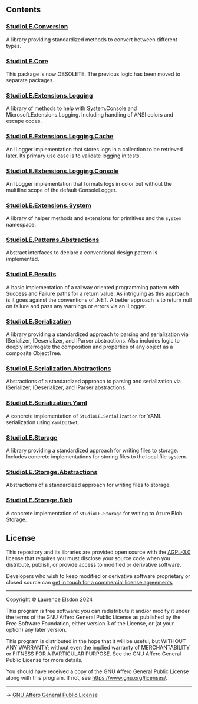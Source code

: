 ## Contents

### [StudioLE.Conversion](StudioLE.Conversion/src)

A library providing standardized methods to convert between different types.

### [StudioLE.Core](StudioLE.Core/src)

This package is now OBSOLETE. The previous logic has been moved to separate packages.

### [StudioLE.Extensions.Logging](StudioLE.Extensions.Logging/src)

A library of methods to help with System.Console and Microsoft.Extensions.Logging. Including handling of ANSI colors and escape codes.

### [StudioLE.Extensions.Logging.Cache](StudioLE.Extensions.Logging.Cache/src)

An ILogger implementation that stores logs in a collection to be retrieved later. Its primary use case is to validate logging in tests.

### [StudioLE.Extensions.Logging.Console](StudioLE.Extensions.Logging.Console/src)

An ILogger implementation that formats logs in color but without the multiline scope of the default ConsoleLogger.

### [StudioLE.Extensions.System](StudioLE.Extensions.System/src)

A library of helper methods and extensions for primitives and the `System` namespace.

### [StudioLE.Patterns.Abstractions](StudioLE.Patterns.Abstractions/src)

Abstract interfaces to declare a conventional design pattern is implemented.

### [StudioLE.Results](StudioLE.Results/src)

A basic implementation of a railway oriented programming pattern with Success and Failure paths for a return value. As intriguing as this approach is it goes against the conventions of .NET. A better approach is to return null on failure and pass any warnings or errors via an ILogger.

### [StudioLE.Serialization](StudioLE.Serialization/src)

A library providing a standardized approach to parsing and serialization via ISerializer, IDeserializer, and IParser abstractions. Also includes logic to deeply interrogate the composition and properties of any object as a composite ObjectTree.

### [StudioLE.Serialization.Abstractions](StudioLE.Serialization.Abstractions/src)

Abstractions of a standardized approach to parsing and serialization via ISerializer, IDeserializer, and IParser abstractions.

### [StudioLE.Serialization.Yaml](StudioLE.Serialization.Yaml/src)

A concrete implementation of `StudioLE.Serialization` for YAML serialization using `YamlDotNet`.

### [StudioLE.Storage](StudioLE.Storage/src)

A library providing a standardized approach for writing files to storage. Includes concrete implementations for storing files to the local file system.

### [StudioLE.Storage.Abstractions](StudioLE.Storage.Abstractions/src)

Abstractions of a standardized approach for writing files to storage.

### [StudioLE.Storage.Blob](StudioLE.Storage.Blob/src)

A concrete implementation of `StudioLE.Storage` for writing to Azure Blob Storage.

## License

This repository and its libraries are provided open source with the [AGPL-3.0](https://www.gnu.org/licenses/agpl-3.0.en.html) license that requires you must disclose your source code when you distribute, publish, or provide access to modified or derivative software.

Developers who wish to keep modified or derivative software proprietary or closed source can [get in touch for a commercial license agreements](https://studiole.uk/contact/)

---

Copyright © Laurence Elsdon 2024

This program is free software: you can redistribute it and/or modify it under the terms of the GNU Affero General Public License as published by the Free Software Foundation, either version 3 of the License, or (at your option) any later version.

This program is distributed in the hope that it will be useful, but WITHOUT ANY WARRANTY; without even the implied warranty of MERCHANTABILITY or FITNESS FOR A PARTICULAR PURPOSE. See the GNU Affero General Public License for more details.

You should have received a copy of the GNU Affero General Public License along with this program. If not, see <https://www.gnu.org/licenses/>.

---

→ [GNU Affero General Public License](LICENSE.md)
